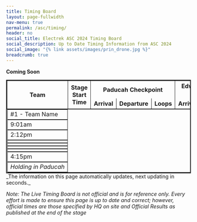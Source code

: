 ```yaml
---
title: Timing Board
layout: page-fullwidth
nav-menu: true
permalink: /asc/timing/
header: no
social_title: Electrek ASC 2024 Timing Board
social_description: Up to Date Timing Information from ASC 2024
social_image: "{% link assets/images/prin_drone.jpg %}"
breadcrumb: true
---
```


__Coming Soon__

<style>


thead {
	font-weight: bold;
	border-bottom: 2px solid;
}

td, th {
	border: 1px solid;
}

td {
	white-space: nowrap;
	display: block;
	overflow: auto; 
	max-width: 100%;
}

td.transition, tr.transition {
	transition: background-color 4s ease-in;
}

td.changed, tr.changed {
	background-color: #84bc41;
}

td:last-child {
	font-style: italic;
}
</style>
<table id="liveTable" style="margin:auto; border: 2px solid;overflow:auto;">
<colgroup>
<col>
<col>
<col>
<col>
<col>
<col>
<col>
<col style="border-left: 2px solid">
<col style="font-style: italic">
</colgroup>
<thead>
  <tr>
    <th rowspan="2">Team</th>
    <th rowspan="2">Stage Start Time</th>
	<th colspan="3" style="text-align: center; border-bottom: 0;">Paducah Checkpoint</th>
	<th colspan="2" style="text-align: center; border-bottom: 0;">Edwardsville Stage</th>
	<th rowspan="2">Next Release Time</th>
	<th rowspan="2">Last Known Status</th>
  </tr>
  <tr style="border-bottom: 1px solid">
	<th rowspan="1" style="border-top: 0">Arrival</th>
	<th rowspan="1" style="border-top: 0">Departure</th>
	<th rowspan="1" style="border-top: 0">Loops</th>
	<th rowspan="1" style="border-top: 0">Arrival</th>
	<th rowspan="1" style="border-top: 0">Loops</th>
  </tr>
</thead>
<tbody>
<tr id="row0"><td id="row0cell0">#1 - Team Name</td><td id="row0cell1">9:01am</td><td id="row0cell2">2:12pm</td><td id="row0cell3"></td><td id="row0cell4"></td><td id="row0cell5"></td><td id="row0cell6"></td><td id="row0cell7">4:15pm</td><td id="row0cell8">Holding in Paducah</td></tr>
</tbody>
</table>
_The information on this page automatically updates, next updating in <b><span id="time"></span></b> seconds._


<script>

update_interval_seconds = 5;

function fadeoutHighlight(changeList){
	changeList.forEach((id) => {
		document.getElementById(id).classList.add("transition");
		document.getElementById(id).classList.remove("changed");
	});
}

function highlightChanges(changeList){
	changeList.forEach((id) => {
		document.getElementById(id).classList.remove("transition");
		document.getElementById(id).classList.add("changed");
		setTimeout(fadeoutHighlight, 500, changeList);
	});
}

function updateTable(timingData){
	liveTable = document.getElementById("liveTable");
	changedIds = [];
	timingData.results.forEach((result, rowIndex) => {
		existingRow = document.getElementById(`row${rowIndex}`)
		const cells = result.split(',');
		if (existingRow){
			cells.forEach((cell, cellIndex) => {
				existingCell = document.getElementById(`row${rowIndex}cell${cellIndex}`)
				existingContent = existingCell.innerHTML;
				existingCell.innerHTML = cell;
				if(existingContent != cell){
					changedIds.push(`row${rowIndex}cell${cellIndex}`);
				}
		});
		}
		else{
			const newRow = liveTable.insertRow();
			newRow.id = `row${rowIndex}`;
			changedIds.push(`row${rowIndex}`)
			cells.forEach((cell, cellIndex) => {
				const newCell = newRow.insertCell();
				newCell.innerHTML = cell;
				newCell.id = `row${rowIndex}cell${cellIndex}`
			});
		}
	});
	highlightChanges(changedIds);
}

function createTable(timingData){
	liveTable = document.getElementById("liveTable");
	timingData.results.forEach((result, rowIndex) => {
		const newRow = liveTable.insertRow();
		newRow.id = `row${rowIndex}`
		const cells = result.split(',');
		cells.forEach((cell, cellIndex) => {
			const newCell = newRow.insertCell();
			newCell.innerHTML = cell;
			newCell.id = `row${rowIndex}cell${cellIndex}`
		});
	});
}

function getTimingDataUpdateTable(){
	console.log("Running Update");
	fetch("../../assets/timing.json")
		.then(res => res.json())
		.then(function(res) {updateTable(res)})
		.catch(function(error){console.log(error)})
}

fetch("../../assets/timing.json")
  .then(res => res.json())
  .then(function(res) {createTable(res)})
  .catch(function(error){console.log(error)})

var time_to_update = update_interval_seconds;
function next_update_time(){
	document.getElementById("time").innerHTML = time_to_update;
	if(time_to_update == 1 && document.hidden == true){
		console.log("Wait");
		return;
	}
	if (time_to_update == 0){
			getTimingDataUpdateTable()
			time_to_update = update_interval_seconds;
	}else{
		time_to_update--;
	}
}
setInterval(next_update_time, 1000);

// document.getElementById("test").classList.remove("transition");
// document.getElementById("test").classList.add("changed");
// document.getElementById("test").classList.add("transition");
// setTimeout(function (){
// document.getElementById("test").classList.remove("changed");}, 1000);

</script>

*Note: The Live Timing Board is not official and is for reference only. Every effort is made to ensure this page is up to date and correct; however, official times are those specified by HQ on site and Official Results as published at the end of the stage*

